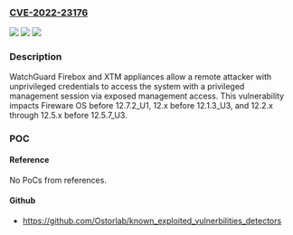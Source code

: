 ### [CVE-2022-23176](https://cve.mitre.org/cgi-bin/cvename.cgi?name=CVE-2022-23176)
![](https://img.shields.io/static/v1?label=Product&message=n%2Fa&color=blue)
![](https://img.shields.io/static/v1?label=Version&message=n%2Fa&color=blue)
![](https://img.shields.io/static/v1?label=Vulnerability&message=n%2Fa&color=brighgreen)

### Description

WatchGuard Firebox and XTM appliances allow a remote attacker with unprivileged credentials to access the system with a privileged management session via exposed management access. This vulnerability impacts Fireware OS before 12.7.2_U1, 12.x before 12.1.3_U3, and 12.2.x through 12.5.x before 12.5.7_U3.

### POC

#### Reference
No PoCs from references.

#### Github
- https://github.com/Ostorlab/known_exploited_vulnerbilities_detectors


